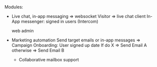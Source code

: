 Modules:

- Live chat, in-app messaging => websocket
  Visitor => live chat client
  In-App messenger: signed in users (Intercom)

  web admin

- Marketing automation
  Send target emails or in-app messages
  => Campaign Onboarding:
    User signed up date
    If do X => Send Email A
    otherwise => Send Email B

  - Collaborative mailbox support
